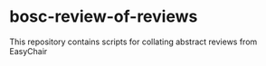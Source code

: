 # bosc-review-of-reviews
This repository contains scripts for collating abstract reviews from EasyChair
